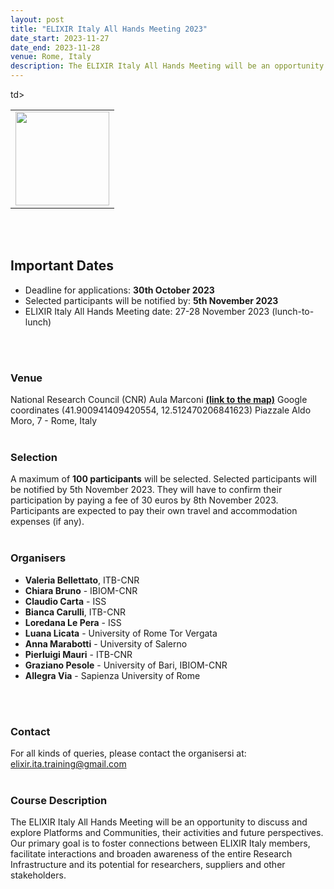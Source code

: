 ```yaml
---
layout: post
title: "ELIXIR Italy All Hands Meeting 2023"
date_start: 2023-11-27
date_end: 2023-11-28
venue: Rome, Italy
description: The ELIXIR Italy All Hands Meeting will be an opportunity to discuss and explore Platforms and Communities, their activities and future perspectives. Our primary goal is to foster connections between ELIXIR Italy members, facilitate interactions and broaden awareness of the entire Research Infrastructure and its potential for researchers, suppliers and other stakeholders.
---
```


<table border="0">
<tr>
<td><a href=”https://www.elixir-italy.org”><img src="../../../img/logo_iib.png" height="150"></a></tr>td>

</tr>
</table>
<br>
<br>


## Important Dates
- Deadline for applications: **30th October 2023**
- Selected participants will be notified by: **5th November 2023**
- ELIXIR Italy All Hands Meeting date: 27-28 November 2023 (lunch-to-lunch)
<br>
<br>


### Venue
National Research Council (CNR)
Aula Marconi  [**(link to the map)**](https://maps.app.goo.gl/KK18cbgt6uyyRkt78)
Google coordinates (41.900941409420554, 12.512470206841623)
Piazzale Aldo Moro, 7 - Rome, Italy
<br>
<br>



### **Selection** 
A maximum of **100 participants** will be selected. Selected participants will be notified by 5th November 2023. They will have to confirm their participation by paying a fee of 30 euros by 8th November 2023.
Participants are expected to pay their own travel and accommodation expenses (if any).
<br>
<br>

### Organisers
- **Valeria Bellettato**, ITB-CNR
- **Chiara Bruno** - IBIOM-CNR
- **Claudio Carta** - ISS
- **Bianca Carulli**, ITB-CNR
- **Loredana Le Pera** - ISS
- **Luana Licata** - University of Rome Tor Vergata
- **Anna Marabotti** - University of Salerno
- **Pierluigi Mauri** - ITB-CNR
- **Graziano Pesole** - University of Bari, IBIOM-CNR
- **Allegra Via** - Sapienza University of Rome
<br>
<br>


### Contact 
For all kinds of queries, please contact the organisersi at: 
[elixir.ita.training@gmail.com](mailto:elixir.ita.training@gmail.com) 
<br>
<br>

### Course Description 
The ELIXIR Italy All Hands Meeting will be an opportunity to discuss and explore Platforms and Communities, their activities and future perspectives. Our primary goal is to foster connections between ELIXIR Italy members, facilitate interactions and broaden awareness of the entire Research Infrastructure and its potential for researchers, suppliers and other stakeholders.
<br>
<br>


